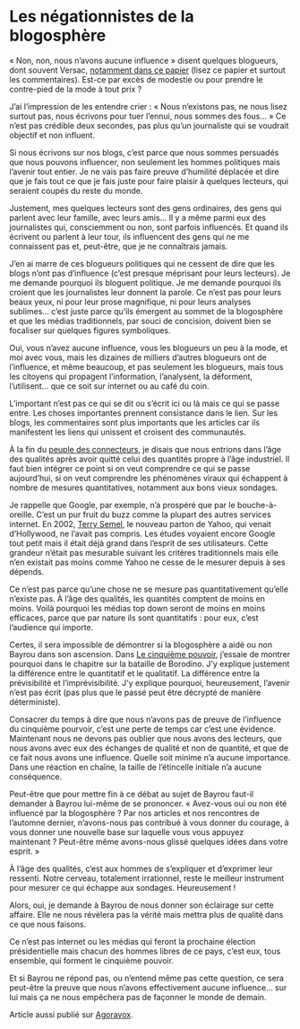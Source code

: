 # Les négationnistes de la blogosphère

« Non, non, nous n’avons aucune influence » disent quelques blogueurs, dont souvent Versac, [notamment dans ce papier](http://2007.blog.20minutes.fr/archive/2007/02/26/bayrou-le-d%C3%A9collage-a-eu-lieu.html) (lisez ce papier et surtout les commentaires). Est-ce par excès de modestie ou pour prendre le contre-pied de la mode à tout prix ?

J’ai l’impression de les entendre crier : « Nous n’existons pas, ne nous lisez surtout pas, nous écrivons pour tuer l’ennui, nous sommes des fous… » Ce n’est pas crédible deux secondes, pas plus qu’un journaliste qui se voudrait objectif et non influent.

Si nous écrivons sur nos blogs, c’est parce que nous sommes persuadés que nous pouvons influencer, non seulement les hommes politiques mais l’avenir tout entier. Je ne vais pas faire preuve d’humilité déplacée et dire que je fais tout ce que je fais juste pour faire plaisir à quelques lecteurs, qui seraient coupés du reste du monde.

Justement, mes quelques lecteurs sont des gens ordinaires, des gens qui parlent avec leur famille, avec leurs amis… Il y a même parmi eux des journalistes qui, consciemment ou non, sont parfois influencés. Et quand ils écrivent ou parlent à leur tour, ils influencent des gens qui ne me connaissent pas et, peut-être, que je ne connaîtrais jamais.

J’en ai marre de ces blogueurs politiques qui ne cessent de dire que les blogs n’ont pas d’influence (c’est presque méprisant pour leurs lecteurs). Je me demande pourquoi ils bloguent politique. Je me demande pourquoi ils croient que les journalistes leur donnent la parole. Ce n’est pas pour leurs beaux yeux, ni pour leur prose magnifique, ni pour leurs analyses sublimes… c’est juste parce qu’ils émergent au sommet de la blogosphère et que les médias traditionnels, par souci de concision, doivent bien se focaliser sur quelques figures symboliques.

Oui, vous n’avez aucune influence, vous les blogueurs un peu à la mode, et moi avec vous, mais les dizaines de milliers d’autres blogueurs ont de l’influence, et même beaucoup, et pas seulement les blogueurs, mais tous les citoyens qui propagent l’information, l’analysent, la déforment, l’utilisent… que ce soit sur internet ou au café du coin.

L’important n’est pas ce qui se dit ou s’écrit ici ou là mais ce qui se passe entre. Les choses importantes prennent consistance dans le lien. Sur les blogs, les commentaires sont plus importants que les articles car ils manifestent les liens qui unissent et croisent des communautés.

À la fin du [peuple des connecteurs](http://blog.tcrouzet.com/le-peuple-des-connecteurs/), je disais que nous entrions dans l’âge des qualités après avoir quitté celui des quantités propre à l’âge industriel. Il faut bien intégrer ce point si on veut comprendre ce qui se passe aujourd’hui, si on veut comprendre les phénomènes viraux qui échappent à nombre de mesures quantitatives, notamment aux bons vieux sondages.

Je rappelle que Google, par exemple, n’a prospéré que par le bouche-à-oreille. C’est un pur fruit du buzz comme la plupart des autres services internet. En 2002, [Terry Semel](http://www.wired.com/wired/archive/15.02/yahoo.html), le nouveau parton de Yahoo, qui venait d’Hollywood, ne l’avait pas compris. Les études voyaient encore Google tout petit mais il était déjà grand dans l’esprit de ses utilisateurs. Cette grandeur n’était pas mesurable suivant les critères traditionnels mais elle n’en existait pas moins comme Yahoo ne cesse de le mesurer depuis à ses dépends.

Ce n’est pas parce qu’une chose ne se mesure pas quantitativement qu’elle n’existe pas. À l’âge des qualités, les quantités comptent de moins en moins. Voilà pourquoi les médias top down seront de moins en moins efficaces, parce que par nature ils sont quantitatifs : pour eux, c’est l’audience qui importe.

Certes, il sera impossible de démontrer si la blogosphère a aidé ou non Bayrou dans son ascension. Dans [Le cinquième pouvoir](http://blog.tcrouzet.com/le-cinquieme-pouvoir/), j’essaie de montrer pourquoi dans le chapitre sur la bataille de Borodino. J’y explique justement la différence entre le quantitatif et le qualitatif. La différence entre la prévisibilité et l’imprévisibilité. J’y explique pourquoi, heureusement, l’avenir n’est pas écrit (pas plus que le passé peut être décrypté de manière déterministe).

Consacrer du temps à dire que nous n’avons pas de preuve de l’influence du cinquième pourvoir, c’est une perte de temps car c’est une évidence. Maintenant nous ne devons pas oublier que nous avons des lecteurs, que nous avons avec eux des échanges de qualité et non de quantité, et que de ce fait nous avons une influence. Quelle soit minime n’a aucune importance. Dans une réaction en chaîne, la taille de l’étincelle initiale n’a aucune conséquence.

Peut-être que pour mettre fin à ce débat au sujet de Bayrou faut-il demander à Bayrou lui-même de se prononcer. « Avez-vous oui ou non été influencé par la blogosphère ? Par nos articles et nos rencontres de l’automne dernier, n’avons-nous pas contribué à vous donner du courage, à vous donner une nouvelle base sur laquelle vous vous appuyez maintenant ? Peut-être même avons-nous glissé quelques idées dans votre esprit. »

À l’âge des qualités, c’est aux hommes de s’expliquer et d’exprimer leur ressenti. Notre cerveau, totalement irrationnel, reste le meilleur instrument pour mesurer ce qui échappe aux sondages. Heureusement !

Alors, oui, je demande à Bayrou de nous donner son éclairage sur cette affaire. Elle ne nous révèlera pas la vérité mais mettra plus de qualité dans ce que nous faisons.

Ce n’est pas internet ou les médias qui feront la prochaine élection présidentielle mais chacun des hommes libres de ce pays, c’est eux, tous ensemble, qui forment le cinquième pouvoir.

Et si Bayrou ne répond pas, ou n’entend même pas cette question, ce sera peut-être la preuve que nous n’avons effectivement aucune influence… sur lui mais ça ne nous empêchera pas de façonner le monde de demain.

Article aussi publié sur [Agoravox](http://www.agoravox.fr/article.php3?id_article=19995).